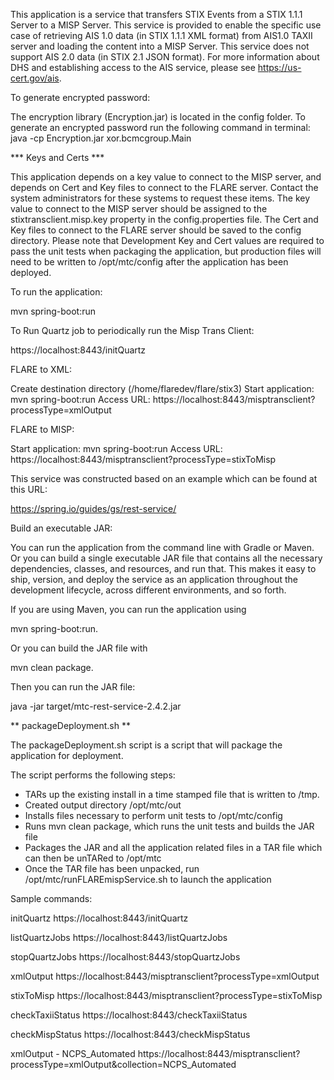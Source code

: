 This application is a service that transfers STIX Events from a STIX 1.1.1 Server to a MISP Server.
This service is provided to enable the specific use case of retrieving AIS 1.0 data (in STIX 1.1.1 XML format) from AIS1.0 TAXII server and loading the content into a MISP Server.
This service does not support AIS 2.0 data (in STIX 2.1 JSON format). For more information about DHS and establishing access to the AIS service, please see https://us-cert.gov/ais.

To generate encrypted password:

The encryption library (Encryption.jar) is located in the config folder.
To generate an encrypted password run the following command in terminal:
java -cp Encryption.jar xor.bcmcgroup.Main <password> <encryptionKey>

*** Keys and Certs ***

This application depends on a key value to connect to the MISP server, and depends on Cert and Key files to connect to the FLARE server.
Contact the system administrators for these systems to request these items.
The key value to connect to the MISP server should be assigned to the stixtransclient.misp.key property in the config.properties file.
The Cert and Key files to connect to the FLARE server should be saved to the config directory.
Please note that Development Key and Cert values are required to pass the unit tests when packaging the application, but production files will need to
be written to /opt/mtc/config after the application has been deployed.


To run the application:

mvn spring-boot:run

To Run Quartz job to periodically run the Misp Trans Client:

https://localhost:8443/initQuartz

FLARE to XML:

Create destination directory (/home/flaredev/flare/stix3)
Start application: mvn spring-boot:run
Access URL: https://localhost:8443/misptransclient?processType=xmlOutput

FLARE to MISP:

Start application: mvn spring-boot:run
Access URL: https://localhost:8443/misptransclient?processType=stixToMisp

This service was constructed based on an example which can be found at this URL:

https://spring.io/guides/gs/rest-service/

Build an executable JAR:

You can run the application from the command line with Gradle or Maven. 
Or you can build a single executable JAR file that contains all the necessary 
dependencies, classes, and resources, and run that. This makes it easy to ship, 
version, and deploy the service as an application throughout the development 
lifecycle, across different environments, and so forth.


If you are using Maven, you can run the application using 

mvn spring-boot:run. 


Or you can build the JAR file with 

mvn clean package. 

Then you can run the JAR file:

java -jar target/mtc-rest-service-2.4.2.jar


** packageDeployment.sh **

The packageDeployment.sh script is a script that will package the application for deployment.

The script performs the following steps:

* TARs up the existing install in a time stamped file that is written to /tmp.
* Created output directory /opt/mtc/out
* Installs files necessary to perform unit tests to /opt/mtc/config
* Runs mvn clean package, which runs the unit tests and builds the JAR file
* Packages the JAR and all the application related files in a TAR file which can then be unTARed to /opt/mtc
* Once the TAR file has been unpacked, run /opt/mtc/runFLAREmispService.sh to launch the application

Sample commands:

initQuartz
https://localhost:8443/initQuartz

listQuartzJobs
https://localhost:8443/listQuartzJobs

stopQuartzJobs
https://localhost:8443/stopQuartzJobs

xmlOutput
https://localhost:8443/misptransclient?processType=xmlOutput

stixToMisp
https://localhost:8443/misptransclient?processType=stixToMisp

checkTaxiiStatus
https://localhost:8443/checkTaxiiStatus

checkMispStatus
https://localhost:8443/checkMispStatus

xmlOutput - NCPS_Automated
https://localhost:8443/misptransclient?processType=xmlOutput&collection=NCPS_Automated
 




